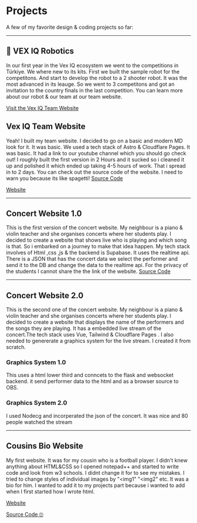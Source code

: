 # Projects

A few of my favorite design & coding projects so far:

---

## 🚧 VEX IQ Robotics
In our first year in the Vex IQ ecosystem we went to the competitions in Türkiye. We where new to its kits. First we built the sample robot for the competitons. And start to develop the robot to a 2 shooter robot. It was the most advanced in its leauge. So we went to 3 competitons and got an invitation to the country finals in the last competition. You can learn more about our robot & our team at our team website.

[Visit the Vex IQ Team Website](https://bilbots.pages.dev)

## Vex IQ Team Website

Yeah! I built my team website. I decided to go on a basic and modern MD look for it. It was basic. We used a tech stack of Astro & Cloudflare Pages. It was basic. It had a link to our youtube channel which you should go check out! I roughly built the first version in 2 Hours and it sucked so i cleaned it up and polished it which ended up taking 4-5 hours of work. That i spread in to 2 days. You can check out the source code of the website. I need to warn you because its like spagetti!
[Source Code](https://github.com/smartlizardpy/bilbots)

[Website](https://bilbots.pages.dev)

---
## Concert Website 1.0

This is the first version of the concert website. My neighbour is a piano & violin teacher and she organises concerts where her students play. I decided to create a website that shows live who is playing and which song is that. So i embarked on a journey to make that idea happen. My tech stack involves of Html ,css ,js & the backend is Supabase. It uses the realtime api. There is a JSON that has the concert data we select the performer and send it to the DB and change the data to the realtime api.
For the privacy of the students I cannot share the  the link of the website.
[Source Code](https://github.com/smartlizardpy/konser)

--- 

## Concert Website 2.0
This is the second one of the concert website. My neighbour is a piano & violin teacher and she organises concerts where her students play. I decided to create a website that displays the name of the performers and the songs they are playing. It has a embedded live stream of the concert.The tech stack uses Vue, Tailwind & Cloudflare Pages . I also needed to genererate a graphics system for the live stream. I created it from scratch.
### Graphics System 1.0
This uses a html lower third and conncets to the flask and  websocket backend. it send performer data to the html and as a browser source to OBS.

### Graphics System 2.0
I used Nodecg and incorperated the json of the concert.
It was nice and 80 people watched the stream

---
## Cousins Bio Website

My first website. It was for my cousin who is a football player. I didn't knew anything about HTML&CSS so I opened notepad++ and started to write code and look from w3 schools. I didnt change it for to see my mistakes. I tried to change styles of individual  images by "<img1" "<img2" etc.
It was a bio for him. I wanted to add it to my projects part because i wanted to add when I first started how I wrote html.

[Website](https://smartlizardpy.github.io)  

[Source Code 🙄](https://github.com/smartlizardpy/batuilgac)
